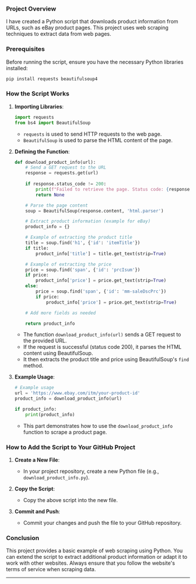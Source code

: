 
### Project Overview
I have created a Python script that downloads product information from URLs, such as eBay product pages. This project uses web scraping techniques to extract data from web pages. 

### Prerequisites
Before running the script, ensure you have the necessary Python libraries installed:
```bash
pip install requests beautifulsoup4
```

### How the Script Works
1. **Importing Libraries**:
   ```python
   import requests
   from bs4 import BeautifulSoup
   ```
   - `requests` is used to send HTTP requests to the web page.
   - `BeautifulSoup` is used to parse the HTML content of the page.

2. **Defining the Function**:
   ```python
   def download_product_info(url):
       # Send a GET request to the URL
       response = requests.get(url)
       
       if response.status_code != 200:
           print(f"Failed to retrieve the page. Status code: {response.status_code}")
           return None

       # Parse the page content
       soup = BeautifulSoup(response.content, 'html.parser')

       # Extract product information (example for eBay)
       product_info = {}

       # Example of extracting the product title
       title = soup.find('h1', {'id': 'itemTitle'})
       if title:
           product_info['title'] = title.get_text(strip=True)

       # Example of extracting the price
       price = soup.find('span', {'id': 'prcIsum'})
       if price:
           product_info['price'] = price.get_text(strip=True)
       else:
           price = soup.find('span', {'id': 'mm-saleDscPrc'})
           if price:
               product_info['price'] = price.get_text(strip=True)

       # Add more fields as needed

       return product_info
   ```
   - The function `download_product_info(url)` sends a GET request to the provided URL.
   - If the request is successful (status code 200), it parses the HTML content using BeautifulSoup.
   - It then extracts the product title and price using BeautifulSoup's `find` method.

3. **Example Usage**:
   ```python
   # Example usage
   url = 'https://www.ebay.com/itm/your-product-id'
   product_info = download_product_info(url)
   
   if product_info:
       print(product_info)
   ```
   - This part demonstrates how to use the `download_product_info` function to scrape a product page.

### How to Add the Script to Your GitHub Project
1. **Create a New File**:
   - In your project repository, create a new Python file (e.g., `download_product_info.py`).

2. **Copy the Script**:
   - Copy the above script into the new file.

3. **Commit and Push**:
   - Commit your changes and push the file to your GitHub repository.

### Conclusion
This project provides a basic example of web scraping using Python. You can extend the script to extract additional product information or adapt it to work with other websites. Always ensure that you follow the website's terms of service when scraping data.

---



